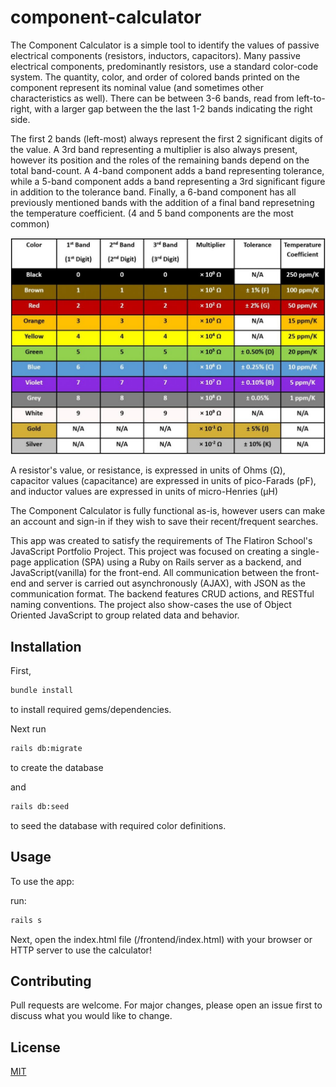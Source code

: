 # component-calculator

The Component Calculator is a simple tool to identify the values of passive electrical components (resistors, inductors, capacitors).  Many passive electrical components, predominantly resistors, use a standard color-code system. The quantity, color, and order of colored bands printed on the component represent its nominal value (and sometimes other characteristics as well). There can be between 3-6 bands, read from left-to-right, with a larger gap between the the last 1-2 bands indicating the right side.

The first 2 bands (left-most) always represent the first 2 significant digits of the value.  A 3rd band representing a multiplier is also always present, however its position and the roles of the remaining bands depend on the total band-count.  A 4-band component adds a band representing tolerance, while a 5-band component adds a band representing a 3rd significant figure in addition to the tolerance band. Finally, a 6-band component has all previously mentioned bands with the addition of a final band represetning the temperature coefficient.  (4 and 5 band components are the most common)

![alt text](https://github.com/Never2Far/component-calculator/blob/master/frontend/src/images/color-chart.jpg?raw=true)

A resistor's value, or resistance, is expressed in units of Ohms (&#937;), capacitor values (capacitance) are expressed in units of pico-Farads (pF), and inductor values are expressed in units of micro-Henries (&#956;H)

The Component Calculator is fully functional as-is, however users can make an account and sign-in if they wish to save their recent/frequent searches.

This app was created to satisfy the requirements of The Flatiron School's JavaScript Portfolio Project.  This project was focused on creating a single-page application (SPA) using a Ruby on Rails server as a backend, and JavaScript(vanilla) for the front-end. All communication between the front-end and server is carried out asynchronously (AJAX), with JSON as the communication format. The backend features CRUD actions, and RESTful naming conventions. The project also show-cases the use of Object Oriented JavaScript to group related data and behavior.

## Installation

First,
```bash
bundle install
```
to install required gems/dependencies.

Next run
```bash
rails db:migrate
```
to create the database

and
```bash
rails db:seed
```
to seed the database with required color definitions.
## Usage

To use the app:

run:
```bash
rails s
```

Next, open the index.html file (/frontend/index.html) with your browser or HTTP server to use the calculator!

## Contributing

Pull requests are welcome. For major changes, please open an issue first to discuss what you would like to change.

## License
[MIT](https://choosealicense.com/licenses/mit/)